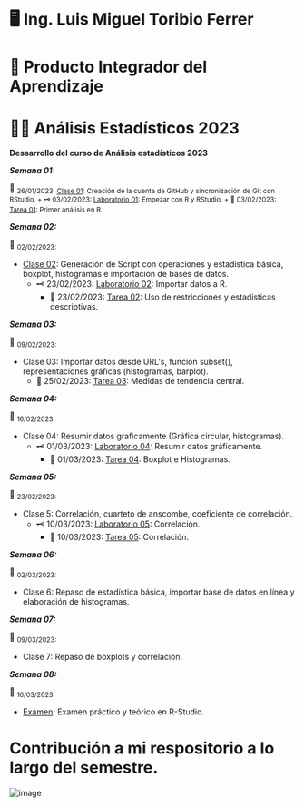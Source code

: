# 🖥️ Ing. Luis Miguel Toribio Ferrer
   # 📓     Producto Integrador del Aprendizaje
   # 🕵️‍♀️     Análisis Estadísticos 2023
 

**Dessarrollo del curso de Análisis estadísticos 2023**

***Semana 01:***

📅 <sub> 26/01/2023: [Clase 01](https://github.com/toryferrer/Analisis_estadisticos_2023/tree/main/Scripts/Script_1): Creación de la cuenta de GitHub y sincronización de Git con RStudio.
    + 🗝️ 03/02/2023: [Laboratorio 01](https://github.com/toryferrer/Analisis_estadisticos_2023/tree/main/Laboratorios/Lab_Semana_1): Empezar con R y RStudio.
      + 📌 03/02/2023: [Tarea 01](https://github.com/toryferrer/Analisis_estadisticos_2023/tree/main/Tareas/Tarea_01): Primer análisis en R.

***Semana 02:***

📅 <sub> 02/02/2023: <sub> 
+ [Clase 02](https://github.com/toryferrer/Analisis_estadisticos_2023/tree/main/Scripts/Script_2): Generación de Script con operaciones y estadística básica, boxplot, histogramas e importación de bases de datos.
  + 🗝️ 23/02/2023: [Laboratorio 02](https://github.com/toryferrer/Analisis_estadisticos_2023/tree/main/Laboratorios/Lab_Semana_3): Importar datos a R.
    + 📌 23/02/2023: [Tarea 02](https://github.com/toryferrer/Analisis_estadisticos_2023/tree/main/Tareas/Tarea_02): Uso de restricciones y estadísticas descriptivas.
  
***Semana 03:***

📅 <sub> 09/02/2023: <sub> 
+ Clase 03: Importar datos desde URL's, función subset(), representaciones gráficas (histogramas, barplot).
   + 📌 25/02/2023: [Tarea 03](https://github.com/toryferrer/Analisis_estadisticos_2023/tree/main/Tareas/Tarea_03): Medidas de tendencia central.

***Semana 04:***

📅 <sub> 16/02/2023: <sub> 
+ Clase 04: Resumir datos graficamente (Gráfica circular, histogramas).
  + 🗝️ 01/03/2023: [Laboratorio 04](https://github.com/toryferrer/Analisis_estadisticos_2023/tree/main/Laboratorios/Lab_Semana_4): Resumir datos gráficamente.
    + 📌 01/03/2023: [Tarea 04](https://github.com/toryferrer/Analisis_estadisticos_2023/tree/main/Tareas/Tarea_04): Boxplot e Histogramas.

***Semana 05:***

📅 <sub> 23/02/2023: <sub> 
+ Clase 5: Correlación, cuarteto de anscombe, coeficiente de correlación.
  + 🗝️ 10/03/2023: [Laboratorio 05](https://github.com/toryferrer/Analisis_estadisticos_2023/tree/main/Laboratorios/Lab_Semana_5): Correlación.
    + 📌 10/03/2023: [Tarea 05](https://github.com/toryferrer/Analisis_estadisticos_2023/tree/main/Tareas/Tarea_05): Correlación.

***Semana 06:***

📅 <sub> 02/03/2023:<sub>  
+ Clase 6: Repaso de estadística básica, importar base de datos en línea y elaboración de histogramas.

***Semana 07:***
  
📅 <sub> 09/03/2023: <sub> 
+ Clase 7: Repaso de boxplots y correlación.

***Semana 08:***

📅 <sub> 16/03/2023: <sub> 
+ [Examen](https://github.com/toryferrer/Analisis_estadisticos_2023/tree/main/Examen): Examen práctico y teórico  en R-Studio.

# Contribución a mi respositorio a lo largo del semestre.
![image](https://user-images.githubusercontent.com/123662633/232937465-6c3f50f0-fc9b-49fd-a1d3-716ba742cc1f.png)


